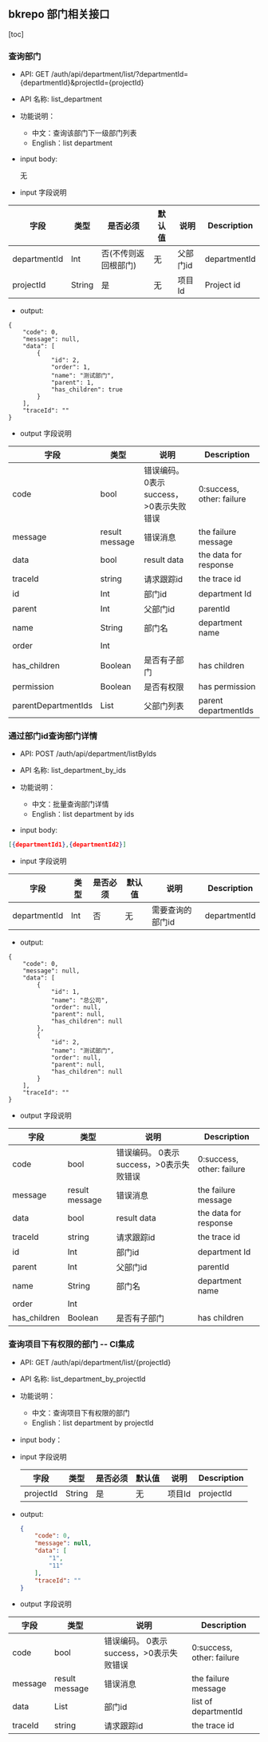 ## bkrepo 部门相关接口

[toc]

### 查询部门

- API: GET /auth/api/department/list/?departmentId={departmentId}&projectId={projectId}

- API 名称: list_department

- 功能说明：
  - 中文：查询该部门下一级部门列表
  - English：list department

- input body:

  无


- input 字段说明

| 字段         | 类型   | 是否必须             | 默认值 | 说明     | Description  |
| ------------ | ------ | -------------------- | ------ | -------- | ------------ |
| departmentId | Int    | 否(不传则返回根部门) | 无     | 父部门id | departmentId |
| projectId    | String | 是                   | 无     | 项目Id   | Project  id  |


- output:

```
{
    "code": 0,
    "message": null,
    "data": [
        {
            "id": 2,
            "order": 1,
            "name": "测试部门",
            "parent": 1,
            "has_children": true
        }
    ],
    "traceId": ""
}
```

- output 字段说明

| 字段                | 类型           | 说明                                    | Description               |
| ------------------- | -------------- | --------------------------------------- | ------------------------- |
| code                | bool           | 错误编码。 0表示success，>0表示失败错误 | 0:success, other: failure |
| message             | result message | 错误消息                                | the failure message       |
| data                | bool           | result data                             | the data for response     |
| traceId             | string         | 请求跟踪id                              | the trace id              |
| id                  | Int            | 部门id                                  | department Id             |
| parent              | Int            | 父部门id                                | parentId                  |
| name                | String         | 部门名                                  | department name           |
| order               | Int            |                                         |                           |
| has_children        | Boolean        | 是否有子部门                            | has children              |
| permission          | Boolean        | 是否有权限                              | has permission            |
| parentDepartmentIds | List<String>   | 父部门列表                              | parent departmentIds      |





### 通过部门id查询部门详情

- API: POST /auth/api/department/listByIds
- API 名称: list_department_by_ids
- 功能说明：
  - 中文：批量查询部门详情
  - English：list department by ids

- input body:

``` json
[{departmentId1},{departmentId2}]
```


- input 字段说明

| 字段         | 类型 | 是否必须 | 默认值 | 说明             | Description  |
| ------------ | ---- | -------- | ------ | ---------------- | ------------ |
| departmentId | Int  | 否       | 无     | 需要查询的部门id | departmentId |


- output:

```
{
    "code": 0,
    "message": null,
    "data": [
        {
            "id": 1,
            "name": "总公司",
            "order": null,
            "parent": null,
            "has_children": null
        },
        {
            "id": 2,
            "name": "测试部门",
            "order": null,
            "parent": null,
            "has_children": null
        }
    ],
    "traceId": ""
}
```

- output 字段说明

| 字段         | 类型           | 说明                                    | Description               |
| ------------ | -------------- | --------------------------------------- | ------------------------- |
| code         | bool           | 错误编码。 0表示success，>0表示失败错误 | 0:success, other: failure |
| message      | result message | 错误消息                                | the failure message       |
| data         | bool           | result data                             | the data for response     |
| traceId      | string         | 请求跟踪id                              | the trace id              |
| id           | Int            | 部门id                                  | department Id             |
| parent       | Int            | 父部门id                                | parentId                  |
| name         | String         | 部门名                                  | department name           |
| order        | Int            |                                         |                           |
| has_children | Boolean        | 是否有子部门                            | has children              |



### 查询项目下有权限的部门  -- CI集成

- API: GET /auth/api/department/list/{projectId}

- API 名称: list_department_by_projectId

- 功能说明：
  - 中文：查询项目下有权限的部门 
  - English：list department by projectId

- input body：

  


- input 字段说明

  | 字段      | 类型   | 是否必须 | 默认值 | 说明   | Description |
  | --------- | ------ | -------- | ------ | ------ | ----------- |
  | projectId | String | 是       | 无     | 项目Id | projectId   |



- output:

  ```json
  {
      "code": 0,
      "message": null,
      "data": [
          "1",
          "11"
      ],
      "traceId": ""
  }
  ```

  

- output 字段说明

| 字段    | 类型           | 说明                                    | Description               |
| ------- | -------------- | --------------------------------------- | ------------------------- |
| code    | bool           | 错误编码。 0表示success，>0表示失败错误 | 0:success, other: failure |
| message | result message | 错误消息                                | the failure message       |
| data    | List<String>   | 部门id                                  | list of departmentId      |
| traceId | string         | 请求跟踪id                              | the trace id              |